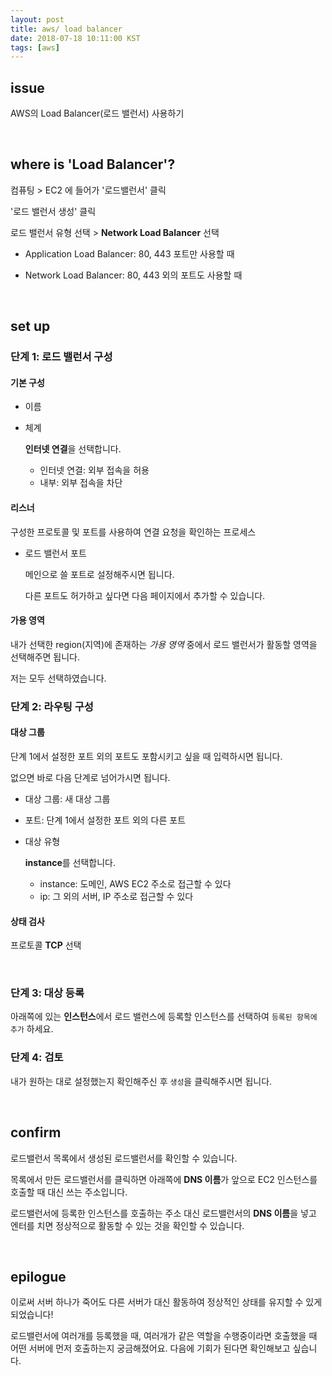 ```yaml
---
layout: post
title: aws/ load balancer
date: 2018-07-18 10:11:00 KST
tags: [aws]
---
```


## issue

AWS의 Load Balancer(로드 밸런서) 사용하기

<br>

## where is 'Load Balancer'?

컴퓨팅 > EC2 에 들어가 '로드밸런서' 클릭

'로드 밸런서 생성' 클릭

로드 밸런서 유형 선택 > **Network Load Balancer** 선택

- Application Load Balancer: 80, 443 포트만 사용할 때

- Network Load Balancer: 80, 443 외의 포트도 사용할 때 

<br>

## set up

### 단계 1: 로드 밸런서 구성

#### 기본 구성

- 이름
- 체계
    
    **인터넷 연결**을 선택합니다.
    
    - 인터넷 연결: 외부 접속을 허용
    - 내부: 외부 접속을 차단

#### 리스너

구성한 프로토콜 및 포트를 사용하여 연결 요청을 확인하는 프로세스

- 로드 밸런서 포트

    메인으로 쓸 포트로 설정해주시면 됩니다.

    다른 포트도 허가하고 싶다면 다음 페이지에서 추가할 수 있습니다.

#### 가용 영역

내가 선택한 region(지역)에 존재하는 _가용 영역_ 중에서 로드 밸런서가 활동할 영역을 선택해주면 됩니다.

저는 모두 선택하였습니다.

### 단계 2: 라우팅 구성

#### 대상 그룹

단계 1에서 설정한 포트 외의 포트도 포함시키고 싶을 때 입력하시면 됩니다. 

없으면 바로 다음 단계로 넘어가시면 됩니다.

- 대상 그룹: 새 대상 그룹

- 포트: 단계 1에서 설정한 포트 외의 다른 포트

- 대상 유형
    
    **instance**를 선택합니다.
    
    - instance: 도메인, AWS EC2 주소로 접근할 수 있다
    - ip: 그 외의 서버, IP 주소로 접근할 수 있다

#### 상태 검사

프로토콜 **TCP** 선택

<br>

### 단계 3: 대상 등록

아래쪽에 있는 **인스턴스**에서 로드 밸런스에 등록할 인스턴스를 선택하여 `등록된 항목에 추가` 하세요.

### 단계 4: 검토

내가 원하는 대로 설정했는지 확인해주신 후 `생성`을 클릭해주시면 됩니다.

<br>

## confirm

로드밸런서 목록에서 생성된 로드밸런서를 확인할 수 있습니다.

목록에서 만든 로드밸런서를 클릭하면 아래쪽에 **DNS 이름**가 앞으로 EC2 인스턴스를 호출할 때 대신 쓰는 주소입니다.

로드밸런서에 등록한 인스턴스를 호출하는 주소 대신 로드밸런서의 **DNS 이름**을 넣고 엔터를 치면 정상적으로 활동할 수 있는 것을 확인할 수 있습니다.

<br>

## epilogue

이로써 서버 하나가 죽어도 다른 서버가 대신 활동하여 정상적인 상태를 유지할 수 있게 되었습니다!

로드밸런서에 여러개를 등록했을 때, 여러개가 같은 역할을 수행중이라면 호출했을 때 어떤 서버에 먼저 호출하는지 궁금해졌어요. 다음에 기회가 된다면 확인해보고 싶습니다.


